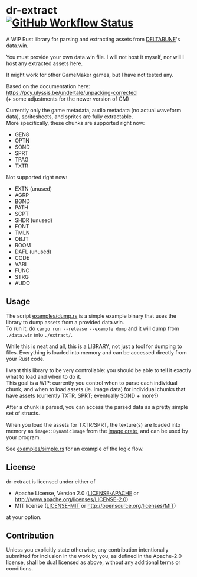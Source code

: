 <h1>dr-extract<br>
    <a href="https://github.com/PieKing1215/dr-extract-rs/actions/workflows/rust_build_test.yml"><img alt="GitHub Workflow Status" src="https://img.shields.io/github/workflow/status/PieKing1215/dr-extract-rs/Rust%20Build+Test"></a>
</h1>

A WIP Rust library for parsing and extracting assets from [DELTARUNE](https://deltarune.com)'s data.win.

You must provide your own data.win file. I will not host it myself, nor will I host any extracted assets here.

It might work for other GameMaker games, but I have not tested any.

Based on the documentation here: https://pcy.ulyssis.be/undertale/unpacking-corrected<br>
(+ some adjustments for the newer version of GM)

Currently only the game metadata, audio metadata (no actual waveform data), spritesheets, and sprites are fully extractable.<br>
More specifically, these chunks are supported right now:
- GEN8
- OPTN
- SOND
- SPRT
- TPAG
- TXTR

Not supported right now:
- EXTN (unused)
- AGRP
- BGND
- PATH
- SCPT
- SHDR (unused)
- FONT
- TMLN
- OBJT
- ROOM
- DAFL (unused)
- CODE
- VARI
- FUNC
- STRG
- AUDO

## Usage
The script [examples/dump.rs](examples/dump.rs) is a simple example binary that uses the library to dump assets from a provided data.win.<br>
To run it, do `cargo run --release --example dump` and it will dump from `./data.win` into `./extract/`.

While this is neat and all, this is a LIBRARY, not just a tool for dumping to files. Everything is loaded into memory and can be accessed directly from your Rust code.

I want this library to be very controllable: you should be able to tell it exactly what to load and when to do it.<br>This goal is a WIP: currently you control when to parse each individual chunk, and when to load assets (ie. image data) for individual chunks that have assets (currently TXTR, SPRT; eventually SOND + more?)

After a chunk is parsed, you can access the parsed data as a pretty simple set of structs. 

When you load the assets for TXTR/SPRT, the texture(s) are loaded into memory as `image::DynamicImage` from the [image crate](https://github.com/image-rs/image), and can be used by your program.

See [examples/simple.rs](examples/simple.rs) for an example of the logic flow.

## License

dr-extract is licensed under either of

 * Apache License, Version 2.0
   ([LICENSE-APACHE](LICENSE-APACHE) or http://www.apache.org/licenses/LICENSE-2.0)
 * MIT license
   ([LICENSE-MIT](LICENSE-MIT) or http://opensource.org/licenses/MIT)

at your option.

## Contribution

Unless you explicitly state otherwise, any contribution intentionally submitted
for inclusion in the work by you, as defined in the Apache-2.0 license, shall be
dual licensed as above, without any additional terms or conditions.
